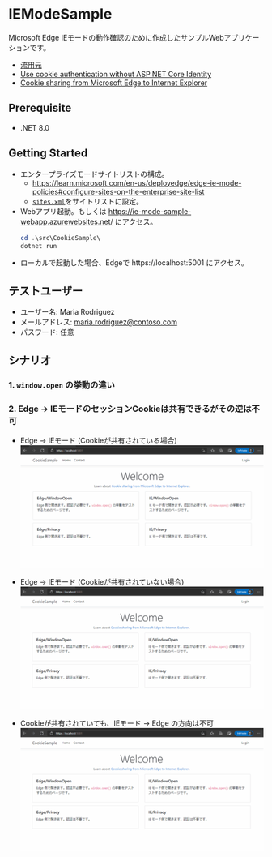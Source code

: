 # IEModeSample
Microsoft Edge IEモードの動作確認のために作成したサンプルWebアプリケーションです。
* [流用元](https://github.com/dotnet/AspNetCore.Docs/tree/main/aspnetcore/security/authentication/cookie/samples/3.x/CookieSample)
* [Use cookie authentication without ASP.NET Core Identity](https://learn.microsoft.com/en-us/aspnet/core/security/authentication/cookie?view=aspnetcore-7.0)
* [Cookie sharing from Microsoft Edge to Internet Explorer](https://learn.microsoft.com/en-us/deployedge/edge-ie-mode-add-guidance-cookieshare)

## Prerequisite
* .NET 8.0

## Getting Started
* エンタープライズモードサイトリストの構成。
    * https://learn.microsoft.com/en-us/deployedge/edge-ie-mode-policies#configure-sites-on-the-enterprise-site-list
    * [`sites.xml`](sites.xml)をサイトリストに設定。
* Webアプリ起動。もしくは https://ie-mode-sample-webapp.azurewebsites.net/ にアクセス。
    ```powershell
    cd .\src\CookieSample\
    dotnet run
    ```
* ローカルで起動した場合、Edgeで https://localhost:5001 にアクセス。

## テストユーザー
* ユーザー名: Maria Rodriguez
* メールアドレス: maria.rodriguez@contoso.com
* パスワード: 任意

## シナリオ
### 1. `window.open` の挙動の違い

### 2. Edge -> IEモードのセッションCookieは共有できるがその逆は不可
* Edge -> IEモード (Cookieが共有されている場合)
    ![](shared-cookie-edge-to-ie.gif)
* Edge -> IEモード (Cookieが共有されていない場合)
    ![](not-shared-cookie.gif)

* Cookieが共有されていても、IEモード -> Edge の方向は不可
    ![](shared-cookie-ie-to-edge.gif)
